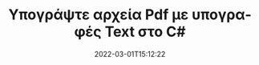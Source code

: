---
############################# Static ############################
layout: "auto-gen-signature"
date: 2022-03-01T15:12:22
draft: false
operation: Sign
signaturetype: Text
fileformat: Pdf
productName: .NET
lang: el
productCode: net
otherformats: pdf doc docx docm dot dotm dotx odt ott rtf xls xlsx xlsm xlsb csv ods ots xltx xltm ppt pptx pps ppsx odp otp potx potm pptm ppsm png jpg bmp gif tiff svg webp wmf
breadcrumb: Put Text signature on Pdf for C#

############################# Head ############################
head_title: "Δημιουργία ηλεκτρονικών υπογραφών κειμένου σε αρχείο Pdf με C#"
head_description: "Τοποθετήστε το Text eSignature στο αρχείο Pdf για το .NET χρησιμοποιώντας μερικές γραμμές κώδικα. Χρησιμοποιήστε το GroupDocs Document Signature API για να υπογράψετε δεκάδες μορφές αρχείων."

############################# Header ############################
title: "Υπογράψτε αρχεία Pdf με υπογραφές Text στο C#"
description: "Πώς να προσθέσετε την υπογραφή Text με μερικές γραμμές κώδικα .NET"
bg_image: "https://cms.admin.containerize.com/templates/aspose/App_Themes/V3/images/bg/header1.png"
bg_overlay: false
button:
    enable: true

############################# SubMenu ############################
submenu:
    enable: true

    left:
        img_alt: "GroupDocs.Signature for .NET"
        image: "https://cms.admin.containerize.com/templates/groupdocs/images/product-logos/90x90-noborder/groupdocs-signature-net.png"
        product: "GroupDocs.Signature"
        platform: ".NET"



############################# About ############################
about:
    enable: true
    title: "Σχετικά με το API GroupDocs.Signature for .NET"
    content: |
        Το [GroupDocs.Signature for .NET](https://products.groupdocs.com/signature/net/) είναι ένα δημοφιλές API για ηλεκτρονική υπογραφή ψηφιακών εγγράφων. Διατίθενται υπογραφές όπως κείμενα, εικόνες, ψηφιακά πιστοποιητικά, γραμμικοί κώδικες, κωδικοί QR, σφραγίδες ή μεταδεδομένα. Οι υπογραφές ενδέχεται να τοποθετηθούν σε αρχεία PDF, έγγραφα MS Word, βιβλία εργασίας MS Excel, παρουσιάσεις MS PowerPoint, αρχεία Adobe Photoshop και διάφορες μορφές εικόνας. Οι πελάτες μπορούν να υπογράψουν το έγγραφό τους και να ενημερώσουν, να αναζητήσουν, να επαληθεύσουν, να διαγράψουν ή να κάνουν προεπισκόπηση των ηλεκτρονικών υπογραφών που είχαν τοποθετηθεί σε αυτά τα έγγραφα. Επιπλέον, παρέχονται πολλές δυνατότητες για προσαρμογή υπογραφών.
    

############################# Steps ############################
steps:
    enable: true
    title_left: "Βήματα για την υπογραφή Pdf με Text στο C#"
    content_left: |
        Το [GroupDocs.Signature for .NET](https://products.groupdocs.com/signature/net/) παρέχει τη δυνατότητα υπογραφής εγγράφων Pdf με υπογραφές Text γρήγορα και εύκολα.
        
        * Δημιουργήστε ένα στιγμιότυπο κλάσης υπογραφής που παρέχει αρχείο Pdf που υποτίθεται ότι υπογράφεται ως διαδρομή ή ροή μνήμης
        * Δημιουργήστε την κλάση SignOptions και ορίστε όλα τα απαιτούμενα δεδομένα.
        * Επικαλέστε τη μέθοδο Signature.Sign() μεταβιβάζοντας την έξοδο Pdf αρχείο ή ροή μνήμης

    title_right: " Απαιτήσεις συστήματος"
    content_right: |
        Το GroupDocs.Signature for .NET υποστηρίζεται σε όλες τις μεγάλες πλατφόρμες και λειτουργικά συστήματα. Πριν εκτελέσετε τον παρακάτω κώδικα, βεβαιωθείτε ότι έχετε εγκαταστήσει τις ακόλουθες προϋποθέσεις στο σύστημά σας.

        * Λειτουργικά συστήματα: Microsoft Windows, Linux, MacOS
        * Περιβάλλοντα ανάπτυξης: Microsoft Visual Studio, Xamarin, MonoDevelop
        * Frameworks: .NET Framework, .NET Standard, .NET Core, Mono
        * Αποκτήστε το πιο πρόσφατο GroupDocs.Signature for .NET από το [Nuget](https://www.nuget.org/packages/groupdocs.signature)
         
    code: |
        ```csharp    
                
        // Set up input Pdf file
        string filePath = "input.pdf";
        // Set up output file
        string outputFilePath = "output.pdf";

        // Instantiate Signature for input file
        using (GroupDocs.Signature.Signature signature = new GroupDocs.Signature.Signature(filePath))
        {
                //Provide sign options
                TextSignOptions options = new TextSignOptions("John Smith")
                {
                    // set signature position
                    Left = 50,
                    Top = 200,
                };

                // sign Pdf document
                SignResult result = signature.Sign(outputFilePath, options);
        }

        ```

############################# Demos ############################
demos:
    enable: true
    title: "Υπογραφή εγγράφων Pdf με Text Ζωντανή επίδειξη"
    content: |
       Υπογράψτε το αρχείο Pdf με διάφορες υπογραφές αυτήν τη στιγμή, μεταβαίνοντας στον ιστότοπο [GroupDocs.Signature App](https://products.groupdocs.app/signature/family). Δωρεάν online demo σας περιμένει.          

############################# More Formats ############################
more_formats:
    enable: true
    title: "Άλλες υποστηριζόμενες υπογραφές Text για C#"
    content: |
        "Μπορείτε επίσης να υπογράψετε το Pdf με άλλους τύπους υπογραφής. Δείτε την παρακάτω λίστα."
    format: 
       
       
back_to_top:
    enable: true
---